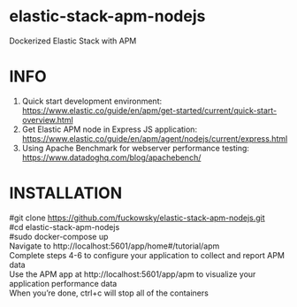 # elastic-stack-apm-nodejs
Dockerized Elastic Stack with APM


# INFO  
1. Quick start development environment: https://www.elastic.co/guide/en/apm/get-started/current/quick-start-overview.html  
2. Get Elastic APM node in Express JS application: https://www.elastic.co/guide/en/apm/agent/nodejs/current/express.html  
3. Using Apache Benchmark for webserver performance testing: https://www.datadoghq.com/blog/apachebench/  


# INSTALLATION  

#git clone https://github.com/fuckowsky/elastic-stack-apm-nodejs.git  
#cd elastic-stack-apm-nodejs  
#sudo docker-compose up  
Navigate to http://localhost:5601/app/home#/tutorial/apm  
Complete steps 4-6 to configure your application to collect and report APM data  
Use the APM app at http://localhost:5601/app/apm to visualize your application performance data  
When you’re done, ctrl+c will stop all of the containers  
